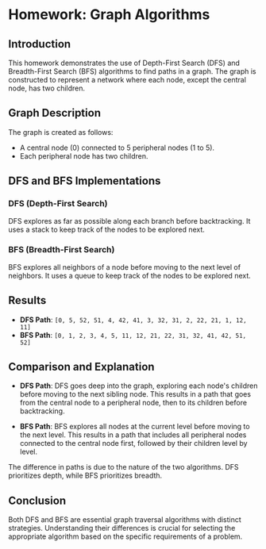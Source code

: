 # Homework: Graph Algorithms

## Introduction

This homework demonstrates the use of Depth-First Search (DFS) and Breadth-First Search (BFS) algorithms to find paths in a graph. The graph is constructed to represent a network where each node, except the central node, has two children.

## Graph Description

The graph is created as follows:
- A central node (0) connected to 5 peripheral nodes (1 to 5).
- Each peripheral node has two children.

## DFS and BFS Implementations

### DFS (Depth-First Search)

DFS explores as far as possible along each branch before backtracking. It uses a stack to keep track of the nodes to be explored next.

### BFS (Breadth-First Search)

BFS explores all neighbors of a node before moving to the next level of neighbors. It uses a queue to keep track of the nodes to be explored next.

## Results

- **DFS Path**: `[0, 5, 52, 51, 4, 42, 41, 3, 32, 31, 2, 22, 21, 1, 12, 11]`
- **BFS Path**: `[0, 1, 2, 3, 4, 5, 11, 12, 21, 22, 31, 32, 41, 42, 51, 52]`

## Comparison and Explanation

- **DFS Path**: DFS goes deep into the graph, exploring each node's children before moving to the next sibling node. This results in a path that goes from the central node to a peripheral node, then to its children before backtracking.
  
- **BFS Path**: BFS explores all nodes at the current level before moving to the next level. This results in a path that includes all peripheral nodes connected to the central node first, followed by their children level by level.

The difference in paths is due to the nature of the two algorithms. DFS prioritizes depth, while BFS prioritizes breadth.

## Conclusion

Both DFS and BFS are essential graph traversal algorithms with distinct strategies. Understanding their differences is crucial for selecting the appropriate algorithm based on the specific requirements of a problem.
